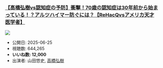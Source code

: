 ### [【高橋弘樹vs認知症の予防】衝撃！70歳の認知症は30年前から始まっている！？アルツハイマー防ぐには？【ReHacQvsアメリカ天才医学者】](https://www.youtube.com/watch?v=ZsLG3B_waNI)
[![](https://img.youtube.com/vi/ZsLG3B_waNI/sddefault.jpg)](https://www.youtube.com/watch?v=ZsLG3B_waNI)
-   公開日: 2025-06-25
-   視聴数: 644,265
-   **いいね数: 12,000**
-   出演者: 山田悠史, [高橋弘樹](/rehacq_fan/people/高橋弘樹 "wikilink")
